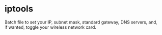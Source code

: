 # iptools
Batch file to set your IP, subnet mask, standard gateway, DNS servers, and, if wanted, toggle your wireless network card.

